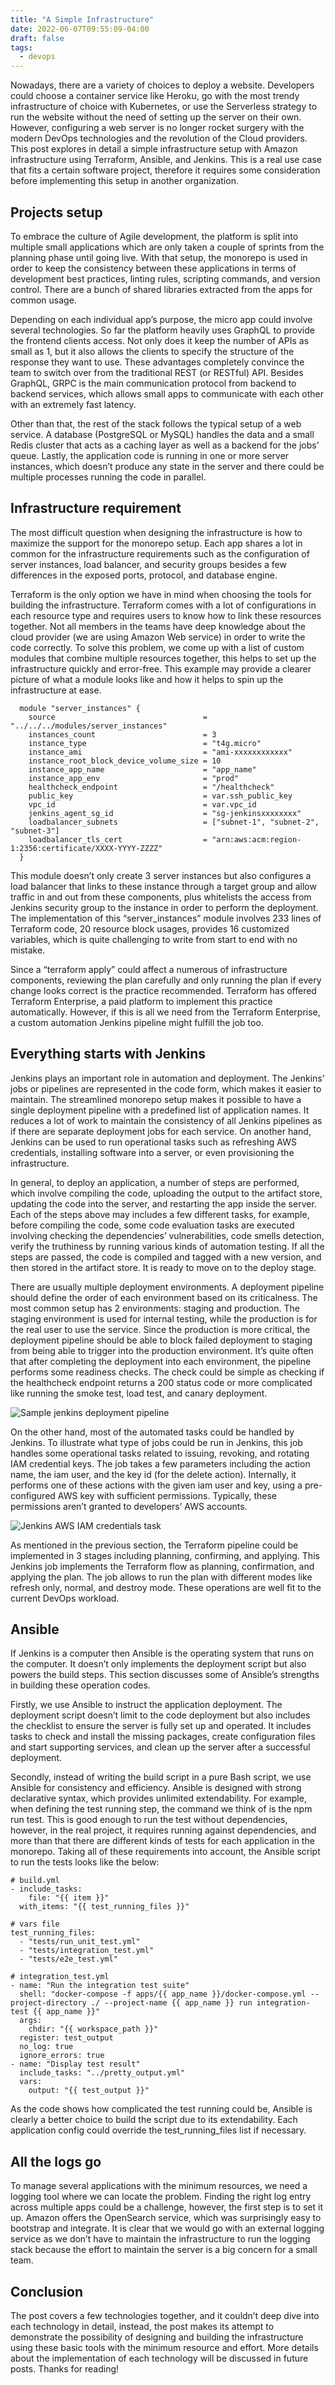 ```yaml
---
title: "A Simple Infrastructure"
date: 2022-06-07T09:55:09-04:00
draft: false
tags:
  - devops 
---
```


Nowadays, there are a variety of choices to deploy a website. Developers could choose a container service like Heroku, go with the most trendy infrastructure of choice with Kubernetes, or use the Serverless strategy to run the website without the need of setting up the server on their own. However, configuring a web server is no longer rocket surgery with the modern DevOps technologies and the revolution of the Cloud providers. This post explores in detail a simple infrastructure setup with Amazon infrastructure using Terraform, Ansible, and Jenkins. This is a real use case that fits a certain software project, therefore it requires some consideration before implementing this setup in another organization.

## Projects setup

To embrace the culture of Agile development, the platform is split into multiple small applications which are only taken a couple of sprints from the planning phase until going live. With that setup, the monorepo is used in order to keep the consistency between these applications in terms of development best practices, linting rules, scripting commands, and version control. There are a bunch of shared libraries extracted from the apps for common usage.

Depending on each individual app’s purpose, the micro app could involve several technologies. So far the platform heavily uses GraphQL to provide the frontend clients access. Not only does it keep the number of APIs as small as 1, but it also allows the clients to specify the structure of the response they want to use. These advantages completely convince the team to switch over from the traditional REST (or RESTful) API. Besides GraphQL, GRPC is the main communication protocol from backend to backend services, which allows small apps to communicate with each other with an extremely fast latency.

Other than that, the rest of the stack follows the typical setup of a web service. A database (PostgreSQL or MySQL) handles the data and a small Redis cluster that acts as a caching layer as well as a backend for the jobs’ queue. Lastly, the application code is running in one or more server instances, which doesn’t produce any state in the server and there could be multiple processes running the code in parallel.


## Infrastructure requirement

The most difficult question when designing the infrastructure is how to maximize the support for the monorepo setup. Each app shares a lot in common for the infrastructure requirements such as the configuration of server instances, load balancer, and security groups besides a few differences in the exposed ports, protocol, and database engine.

Terraform is the only option we have in mind when choosing the tools for building the infrastructure. Terraform comes with a lot of configurations in each resource type and requires users to know how to link these resources together. Not all members in the teams have deep knowledge about the cloud provider (we are using Amazon Web service) in order to write the code correctly. To solve this problem, we come up with a list of custom modules that combine multiple resources together, this helps to set up the infrastructure quickly and error-free. This example may provide a clearer picture of what a module looks like and how it helps to spin up the infrastructure at ease.


```
  module "server_instances" {
    source                                 = "../../../modules/server_instances"
    instances_count                        = 3
    instance_type                          = "t4g.micro"
    instance_ami                           = "ami-xxxxxxxxxxxx"
    instance_root_block_device_volume_size = 10
    instance_app_name                      = "app_name"
    instance_app_env                       = "prod"
    healthcheck_endpoint                   = "/healthcheck"
    public_key                             = var.ssh_public_key
    vpc_id                                 = var.vpc_id
    jenkins_agent_sg_id                    = "sg-jenkinsxxxxxxxx"
    loadbalancer_subnets                   = ["subnet-1", "subnet-2", "subnet-3"]
    loadbalancer_tls_cert                  = "arn:aws:acm:region-1:2356:certificate/XXXX-YYYY-ZZZZ"
  }

```

This module doesn’t only create 3 server instances but also configures a load balancer that links to these instance through a target group and allow traffic in and out from these components, plus whitelists the access from Jenkins security group to the instance in order to perform the deployment. The implementation of this “server_instances” module involves 233 lines of Terraform code, 20 resource block usages, provides 16 customized variables, which is quite challenging to write from start to end with no mistake.

Since a “terraform apply” could affect a numerous of infrastructure components, reviewing the plan carefully and only running the plan if every change looks correct is the practice recommended. Terraform has offered Terraform Enterprise, a paid platform to implement this practice automatically. However, if this is all we need from the Terraform Enterprise, a custom automation Jenkins pipeline might fulfill the job too.


## Everything starts with Jenkins

Jenkins plays an important role in automation and deployment. The Jenkins’ jobs or pipelines are represented in the code form, which makes it easier to maintain. The streamlined monorepo setup makes it possible to have a single deployment pipeline with a predefined list of application names. It reduces a lot of work to maintain the consistency of all Jenkins pipelines as if there are separate deployment jobs for each service. On another hand, Jenkins can be used to run operational tasks such as refreshing AWS credentials, installing software into a server, or even provisioning the infrastructure.

In general, to deploy an application, a number of steps are performed, which involve compiling the code, uploading the output to the artifact store, updating the code into the server, and restarting the app inside the server. Each of the steps above may includes a few different tasks, for example, before compiling the code, some code evaluation tasks are executed involving checking the dependencies’ vulnerabilities, code smells detection, verify the truthiness by running various kinds of automation testing. If all the steps are passed, the code is compiled and tagged with a new version, and then stored in the artifact store. It is ready to move on to the deploy stage.

There are usually multiple deployment environments. A deployment pipeline should define the order of each environment based on its criticalness. The most common setup has 2 environments: staging and production. The staging environment is used for internal testing, while the production is for the real user to use the service. Since the production is more critical, the deployment pipeline should be able to block failed deployment to staging from being able to trigger into the production environment. It’s quite often that after completing the deployment into each environment, the pipeline performs some readiness checks. The check could be simple as checking if the healthcheck endpoint returns a 200 status code or more complicated like running the smoke test, load test, and canary deployment.


![Sample jenkins deployment pipeline](jenkins-deployment.png)

On the other hand, most of the automated tasks could be handled by Jenkins. To illustrate what type of jobs could be run in Jenkins, this job handles some operational tasks related to issuing, revoking, and rotating IAM credential keys. The job takes a few parameters including the action name, the iam user, and the key id (for the delete action). Internally, it performs one of these actions with the given iam user and key, using a pre-configured AWS key with sufficient permissions. Typically, these permissions aren’t granted to developers’ AWS accounts.


![Jenkins AWS IAM credentials task](jenkins-aws-iam-credentials.png)

As mentioned in the previous section, the Terraform pipeline could be implemented in 3 stages including planning, confirming, and applying. This Jenkins job implements the Terraform flow as planning, confirmation, and applying the plan. The job allows to run the plan with different modes like refresh only, normal, and destroy mode. These operations are well fit to the current DevOps workload.

## Ansible

If Jenkins is a computer then Ansible is the operating system that runs on the computer. It doesn’t only implements the deployment script but also powers the build steps. This section discusses some of Ansible’s strengths in building these operation codes.

Firstly, we use Ansible to instruct the application deployment. The deployment script doesn’t limit to the code deployment but also includes the checklist to ensure the server is fully set up and operated. It includes tasks to check and install the missing packages, create configuration files and start supporting services, and clean up the server after a successful deployment.

Secondly, instead of writing the build script in a pure Bash script, we use Ansible for consistency and efficiency. Ansible is designed with strong declarative syntax, which provides unlimited extendability. For example, when defining the test running step, the command we think of is the npm run test. This is good enough to run the test without dependencies, however, in the real project, it requires running against dependencies, and more than that there are different kinds of tests for each application in the monorepo. Taking all of these requirements into account, the Ansible script to run the tests looks like the below:

```
# build.yml
- include_tasks:
    file: "{{ item }}"
  with_items: "{{ test_running_files }}"

# vars file
test_running_files:
  - "tests/run_unit_test.yml"
  - "tests/integration_test.yml"
  - "tests/e2e_test.yml"

# integration_test.yml
- name: "Run the integration test suite"
  shell: "docker-compose -f apps/{{ app_name }}/docker-compose.yml --project-directory ./ --project-name {{ app_name }} run integration-test {{ app_name }}"
  args:
    chdir: "{{ workspace_path }}"
  register: test_output
  no_log: true
  ignore_errors: true
- name: "Display test result"
  include_tasks: "../pretty_output.yml"
  vars:
    output: "{{ test_output }}"
```

As the code shows how complicated the test running could be, Ansible is clearly a better choice to build the script due to its extendability. Each application config could override the test_running_files list if necessary.

## All the logs go

To manage several applications with the minimum resources, we need a logging tool where we can locate the problem. Finding the right log entry across multiple apps could be a challenge, however, the first step is to set it up. Amazon offers the OpenSearch service, which was surprisingly easy to bootstrap and integrate. It is clear that we would go with an external logging service as we don’t have to maintain the infrastructure to run the logging stack because the effort to maintain the server is a big concern for a small team.

## Conclusion

The post covers a few technologies together, and it couldn’t deep dive into each technology in detail, instead, the post makes its attempt to demonstrate the possibility of designing and building the infrastructure using these basic tools with the minimum resource and effort. More details about the implementation of each technology will be discussed in future posts. Thanks for reading!
